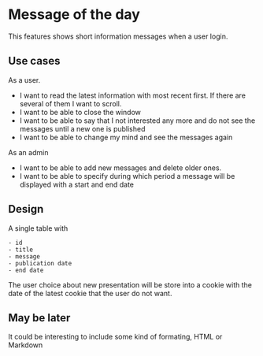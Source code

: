 # Message of the day

This features shows short information messages when a user login.

## Use cases

As a user.

* I want to read the latest information with most recent first. If there are several of them I want to scroll.
* I want to be able to close the window
* I want to be able to say that I not interested any more and do not see the messages until a new one is published
* I want to be able to change my mind and see the messages again

As an admin

* I want to be able to add new messages and delete older ones.
* I want to be able to specify during which period a message will be displayed with a start and end date 

## Design

A single table with

    - id
    - title
    - message
    - publication date
    - end date
    
The user choice about new presentation will be store into a cookie with the date of the latest cookie that the user do not want.

## May be later

It could be interesting to include some kind of formating, HTML or Markdown
